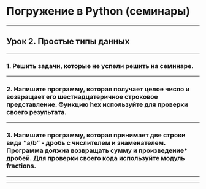 # Погружение в Python (семинары)
___
## Урок 2. Простые типы данных
___
### 1. Решить задачи, которые не успели решить на семинаре.
___
### 2. Напишите программу, которая получает целое число и возвращает его шестнадцатеричное строковое представление. Функцию hex используйте для проверки своего результата.
___
### 3. Напишите программу, которая принимает две строки вида “a/b” - дробь с числителем и знаменателем. Программа должна возвращать сумму и произведение* дробей. Для проверки своего кода используйте модуль fractions.
___
___